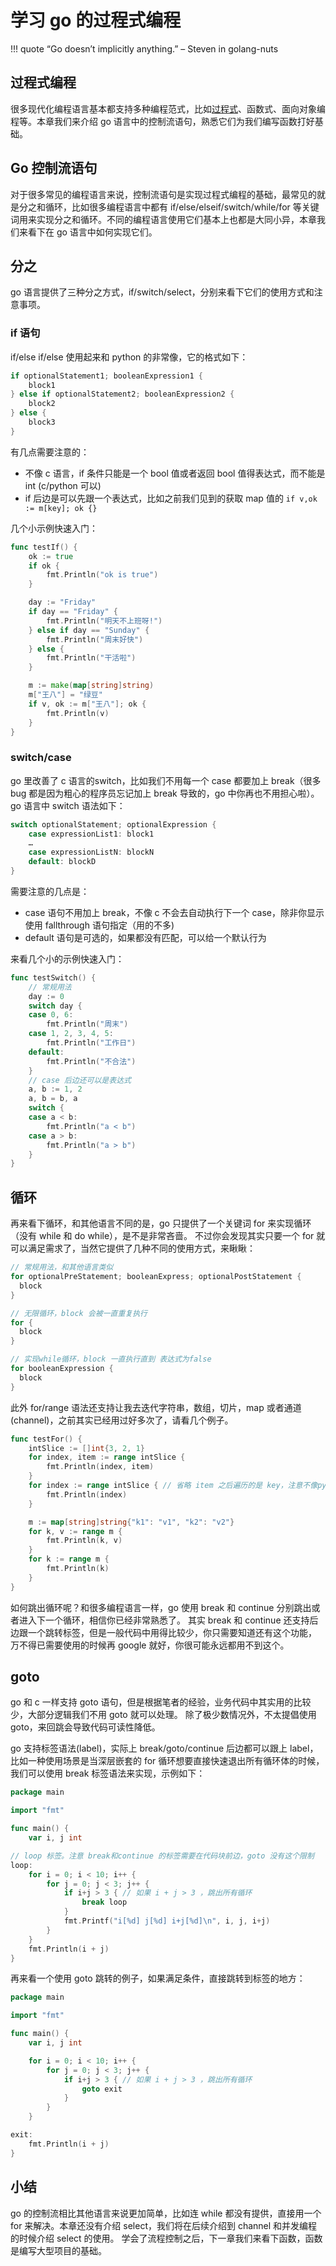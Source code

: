 # 学习 go 的过程式编程

!!! quote
    “Go doesn’t implicitly anything.” – Steven in golang-nuts

## 过程式编程

很多现代化编程语言基本都支持多种编程范式，比如[过程式](https://en.wikipedia.org/wiki/Procedural_programming)、函数式、面向对象编程等。本章我们来介绍 go
语言中的控制流语句，熟悉它们为我们编写函数打好基础。

## Go 控制流语句

对于很多常见的编程语言来说，控制流语句是实现过程式编程的基础，最常见的就是分之和循环，比如很多编程语言中都有
if/else/elseif/switch/while/for 等关键词用来实现分之和循环。不同的编程语言使用它们基本上也都是大同小异，本章我们来看下在
go 语言中如何实现它们。

## 分之

go 语言提供了三种分之方式，if/switch/select，分别来看下它们的使用方式和注意事项。

### if 语句

if/else if/else 使用起来和 python 的非常像，它的格式如下：

```go
if optionalStatement1; booleanExpression1 {
	block1
} else if optionalStatement2; booleanExpression2 {
	block2
} else {
	block3
}
```

有几点需要注意的：

- 不像 c 语言，if 条件只能是一个 bool 值或者返回 bool 值得表达式，而不能是 int (c/python 可以)
- if 后边是可以先跟一个表达式，比如之前我们见到的获取 map 值的 `if v,ok := m[key]; ok {}`

几个小示例快速入门：

```go
func testIf() {
	ok := true
	if ok {
		fmt.Println("ok is true")
	}

	day := "Friday"
	if day == "Friday" {
		fmt.Println("明天不上班呀!")
	} else if day == "Sunday" {
		fmt.Println("周末好快")
	} else {
		fmt.Println("干活啦")
	}

	m := make(map[string]string)
	m["王八"] = "绿豆"
	if v, ok := m["王八"]; ok {
		fmt.Println(v)
	}
}
```

### switch/case

go 里改善了 c 语言的switch，比如我们不用每一个 case 都要加上 break（很多 bug 都是因为粗心的程序员忘记加上 break
导致的，go 中你再也不用担心啦）。go 语言中 switch 语法如下：

```go
switch optionalStatement; optionalExpression {
	case expressionList1: block1
	…
	case expressionListN: blockN
	default: blockD
}
```
需要注意的几点是：

- case 语句不用加上 break，不像 c 不会去自动执行下一个 case，除非你显示使用 fallthrough 语句指定（用的不多)
- default 语句是可选的，如果都没有匹配，可以给一个默认行为

来看几个小的示例快速入门：

```go
func testSwitch() {
	// 常规用法
	day := 0
	switch day {
	case 0, 6:
		fmt.Println("周末")
	case 1, 2, 3, 4, 5:
		fmt.Println("工作日")
	default:
		fmt.Println("不合法")
	}
	// case 后边还可以是表达式
	a, b := 1, 2
	a, b = b, a
	switch {
	case a < b:
		fmt.Println("a < b")
	case a > b:
		fmt.Println("a > b")
	}
}
```

## 循环

再来看下循环，和其他语言不同的是，go 只提供了一个关键词 for 来实现循环（没有 while 和 do while），是不是非常吝啬。
不过你会发现其实只要一个 for 就可以满足需求了，当然它提供了几种不同的使用方式，来瞅瞅：

```go
// 常规用法，和其他语言类似
for optionalPreStatement; booleanExpress; optionalPostStatement {
  block
}

// 无限循环，block 会被一直重复执行
for {
  block
}

// 实现while循环，block 一直执行直到 表达式为false
for booleanExpression {
  block
}
```

此外 for/range 语法还支持让我去迭代字符串，数组，切片，map 或者通道(channel)，之前其实已经用过好多次了，请看几个例子。

```go
func testFor() {
	intSlice := []int{3, 2, 1}
	for index, item := range intSlice {
		fmt.Println(index, item)
	}
	for index := range intSlice { // 省略 item 之后遍历的是 key，注意不像python 直接遍历值
		fmt.Println(index)
	}

	m := map[string]string{"k1": "v1", "k2": "v2"}
	for k, v := range m {
		fmt.Println(k, v)
	}
	for k := range m {
		fmt.Println(k)
	}
}
```

如何跳出循环呢？和很多编程语言一样，go 使用 break 和 continue 分别跳出或者进入下一个循环，相信你已经非常熟悉了。
其实 break 和 continue 还支持后边跟一个跳转标签，但是一般代码中用得比较少，你只需要知道还有这个功能，
万不得已需要使用的时候再 google 就好，你很可能永远都用不到这个。

## goto

go 和 c 一样支持 goto 语句，但是根据笔者的经验，业务代码中其实用的比较少，大部分逻辑我们不用 goto 就可以处理。
除了极少数情况外，不太提倡使用 goto，来回跳会导致代码可读性降低。

go 支持标签语法(label)，实际上 break/goto/continue 后边都可以跟上 label，比如一种使用场景是当深层嵌套的 for
循环想要直接快速退出所有循环体的时候，我们可以使用 break 标签语法来实现，示例如下：

```go
package main

import "fmt"

func main() {
	var i, j int

// loop 标签。注意 break和continue 的标签需要在代码块前边，goto 没有这个限制
loop:
	for i = 0; i < 10; i++ {
		for j = 0; j < 3; j++ {
			if i+j > 3 { // 如果 i + j > 3 ，跳出所有循环
				break loop
			}
			fmt.Printf("i[%d] j[%d] i+j[%d]\n", i, j, i+j)
		}
	}
	fmt.Println(i + j)
}
```

再来看一个使用 goto 跳转的例子，如果满足条件，直接跳转到标签的地方：

```go
package main

import "fmt"

func main() {
	var i, j int

	for i = 0; i < 10; i++ {
		for j = 0; j < 3; j++ {
			if i+j > 3 { // 如果 i + j > 3 ，跳出所有循环
				goto exit
			}
		}
	}

exit:
	fmt.Println(i + j)
}
```

## 小结

go 的控制流相比其他语言来说更加简单，比如连 while 都没有提供，直接用一个 for 来解决。本章还没有介绍
select，我们将在后续介绍到 channel 和并发编程的时候介绍 select 的使用。
学会了流程控制之后，下一章我们来看下函数，函数是编写大型项目的基础。

